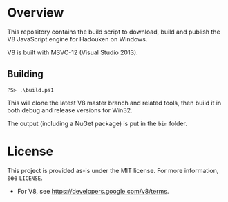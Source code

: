 # Overview

This repository contains the build script to download, build and publish
the V8 JavaScript engine for Hadouken on Windows.

V8 is built with MSVC-12 (Visual Studio 2013).

## Building

```
PS> .\build.ps1
```

This will clone the latest V8 master branch and related tools, then build it in
both debug and release versions for Win32.

The output (including a NuGet package) is put in the `bin` folder.

# License

This project is provided as-is under the MIT license. For more information, see
`LICENSE`.

 * For V8, see https://developers.google.com/v8/terms.
